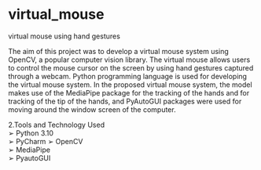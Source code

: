 # virtual_mouse
virtual mouse using hand gestures

The aim of this project was to develop a virtual mouse system using OpenCV, a popular computer vision library. The virtual mouse allows users to control the mouse cursor on the screen by using hand gestures captured through a webcam.
Python programming language is used for developing the  virtual mouse system. In the proposed  virtual mouse system, the model makes use of the MediaPipe package for the tracking of the hands and for tracking of the tip of the hands,  and  PyAutoGUI  packages were used for moving around the window screen of the computer.
 
2.Tools and Technology Used  
➢	Python 3.10  
➢	PyCharm 
➢	OpenCV  
➢	MediaPipe  
➢	PyautoGUI  
 

